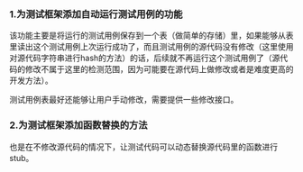 ### 1.为测试框架添加自动运行测试用例的功能

该功能主要是将运行的测试用例保存到一个表（做简单的存储）里，如果能够从表里读出这个测试用例上次运行成功了，而且测试用例的源代码没有修改（这里使用对源代码字符串进行hash的方法）的话，后续就不再运行这个测试用例了（源代码的修改不属于这里的检测范围，因为可能要在源代码上做修改或者是难度更高的开发方法）。

测试用例表最好还能够让用户手动修改，需要提供一些修改接口。



### 2.为测试框架添加函数替换的方法

也是在不修改源代码的情况下，让测试代码可以动态替换源代码里的函数进行stub。
